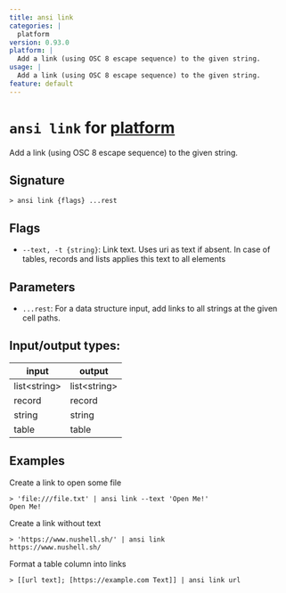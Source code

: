```yaml
---
title: ansi link
categories: |
  platform
version: 0.93.0
platform: |
  Add a link (using OSC 8 escape sequence) to the given string.
usage: |
  Add a link (using OSC 8 escape sequence) to the given string.
feature: default
---
```

<!-- This file is automatically generated. Please edit the command in https://github.com/nushell/nushell instead. -->

# `ansi link` for [platform](/commands/categories/platform.md)

<div class='command-title'>Add a link (using OSC 8 escape sequence) to the given string.</div>

## Signature

```> ansi link {flags} ...rest```

## Flags

 -  `--text, -t {string}`: Link text. Uses uri as text if absent. In case of
                tables, records and lists applies this text to all elements

## Parameters

 -  `...rest`: For a data structure input, add links to all strings at the given cell paths.


## Input/output types:

| input        | output       |
| ------------ | ------------ |
| list\<string\> | list\<string\> |
| record       | record       |
| string       | string       |
| table        | table        |
## Examples

Create a link to open some file
```nu
> 'file:///file.txt' | ansi link --text 'Open Me!'
Open Me!
```

Create a link without text
```nu
> 'https://www.nushell.sh/' | ansi link
https://www.nushell.sh/
```

Format a table column into links
```nu
> [[url text]; [https://example.com Text]] | ansi link url

```
